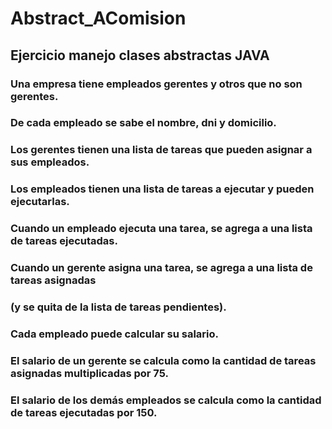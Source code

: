 # Abstract_AComision
## Ejercicio manejo clases abstractas JAVA
### Una empresa tiene empleados gerentes y otros que no son gerentes.
###         De cada empleado se sabe el nombre, dni y domicilio.
###         Los gerentes tienen una lista de tareas que pueden asignar a sus empleados.
###         Los empleados tienen una lista de tareas a ejecutar y pueden ejecutarlas.
###         Cuando un empleado ejecuta una tarea, se agrega a una lista de tareas ejecutadas.
###         Cuando un gerente asigna una tarea, se agrega a una lista de tareas asignadas
###         (y se quita de la lista de tareas pendientes).
###         Cada empleado puede calcular su salario.
###         El salario de un gerente se calcula como la cantidad de tareas asignadas multiplicadas por 75.
###         El salario de los demás empleados se calcula como la cantidad de tareas ejecutadas por 150.
